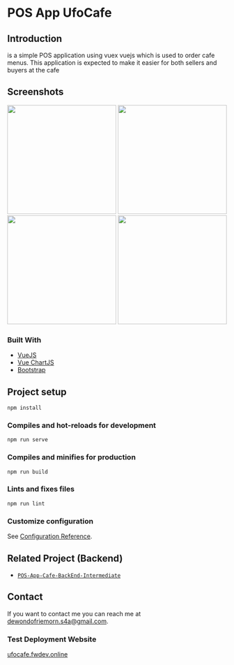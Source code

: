 # POS App UfoCafe

## Introduction

is a simple POS application using vuex vuejs which is used to order cafe menus. This application is expected to make it easier for both sellers and buyers at the cafe

## Screenshots

<p align='center'>
  <span>
      <image width="250" src='./src/assets/img/1.jpg' />
      <image width="250" src='./src/assets/img/2.jpg' />
      <image width="250" src='./src/assets/img/3.jpg' />
      <image width="250" src='./src/assets/img/4.jpg' />
  </span>
 </p>
 
 ### Built With

* [VueJS](http://vuejs.org/)
* [Vue ChartJS](https://vue-chartjs.org/)
* [Bootstrap](https://getbootstrap.com/)

## Project setup
```
npm install
```

### Compiles and hot-reloads for development
```
npm run serve
```

### Compiles and minifies for production
```
npm run build
```

### Lints and fixes files
```
npm run lint
```

### Customize configuration
See [Configuration Reference](https://cli.vuejs.org/config/).

## Related Project (Backend)

- [`POS-App-Cafe-BackEnd-Intermediate`](https://github.com/Friemorn/POS-App-Cafe-BackEnd-Intermediate.git)

## Contact

If you want to contact me you can reach me at <dewondofriemorn.s4a@gmail.com>.

### Test Deployment Website
[ufocafe.fwdev.online](http://ufocafe.fwdev.online/)
